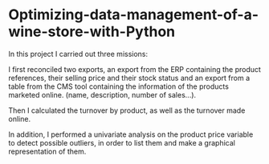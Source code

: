 # Optimizing-data-management-of-a-wine-store-with-Python


In this project I carried out three missions:

I first reconciled two exports, an export from the ERP containing the product references, their selling price and their stock status and an export from a table from the CMS tool containing the information of the products marketed online. (name, description, number of sales...).

Then I calculated the turnover by product, as well as the turnover made online.

In addition, I performed a univariate analysis on the product price variable to detect possible outliers, in order to list them and make a graphical representation of them.
